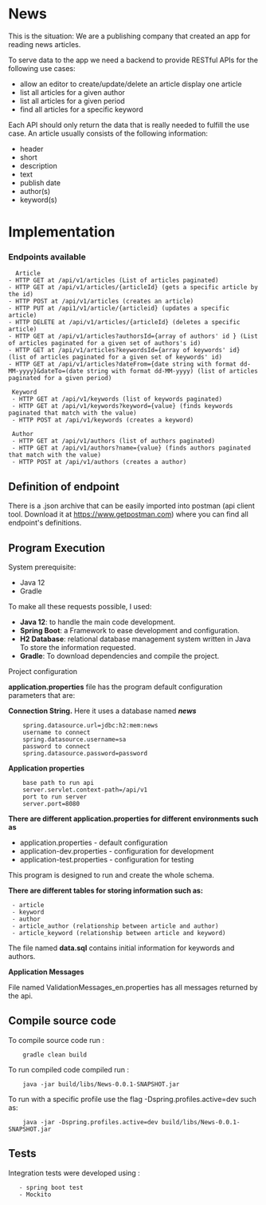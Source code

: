 # News

This is the situation: We are a publishing company that created an app for reading news articles. 

To serve data to the app we need a backend to provide RESTful APIs for the following use cases:

- allow an editor to create/update/delete an article display one article
- list all articles for a given author
- list all articles for a given period
- find all articles for a specific keyword

Each API should only return the data that is really needed to fulfill the use case. An article usually consists of the following information:
- header
- short 
- description 
- text
- publish date 
- author(s) 
- keyword(s)


# Implementation 

### Endpoints available

      Article
    - HTTP GET at /api/v1/articles (List of articles paginated)
    - HTTP GET at /api/v1/articles/{articleId} (gets a specific article by the id)
    - HTTP POST at /api/v1/articles (creates an article)
    - HTTP PUT at /api1/v1/article/{articleid} (updates a specific article)
    - HTTP DELETE at /api/v1/articles/{articleId} (deletes a specific article)
    - HTTP GET at /api/v1/articles?authorsId={array of authors' id } (List of articles paginated for a given set of authors's id)
    - HTTP GET at /api/v1/articles?keywordsId={array of keywords' id} (list of articles paginated for a given set of keywords' id)
    - HTTP GET at /api/v1/articles?dateFrom={date string with format dd-MM-yyyy}&dateTo=(date string with format dd-MM-yyyy) (list of articles paginated for a given period)
     
     Keyword
     - HTTP GET at /api/v1/keywords (list of keywords paginated)
     - HTTP GET at /api/v1/keywords?keyword={value} (finds keywords paginated that match with the value)
     - HTTP POST at /api/v1/keywords (creates a keyword)
     
     Author
     - HTTP GET at /api/v1/authors (list of authors paginated)
     - HTTP GET at /api/v1/authors?name={value} (finds authors paginated that match with the value)
     - HTTP POST at /api/v1/authors (creates a author)
    
   
Definition of endpoint
---
There is a .json archive that can be easily imported into postman (api client tool. Download it at https://www.getpostman.com) where you can find 
all endpoint's definitions.  


Program Execution
----
System prerequisite:
- Java 12
- Gradle

To make all these requests possible, I used:

- **Java 12**: to handle the main code development.
- **Spring Boot**: a Framework to ease development and configuration.
- **H2 Database**: relational database management system written in Java To store the information requested.
- **Gradle**: To download dependencies and compile the project.

Project configuration
  
**application.properties** file has the program default configuration parameters that are:

**Connection String.** Here it uses a database named _**news**_

        spring.datasource.url=jdbc:h2:mem:news
        username to connect
        spring.datasource.username=sa
        password to connect
        spring.datasource.password=password
        
**Application properties**

        base path to run api
        server.servlet.context-path=/api/v1
        port to run server
        server.port=8080
        
**There are different application.properties for different environments such as**
- application.properties - default configuration
- application-dev.properties - configuration for development
- application-test.properties - configuration for testing        

This program is designed to run and create the whole schema.

**There are different tables for storing information such as:**

     - article
     - keyword
     - author
     - article_author (relationship between article and author)
     - article_keyword (relationship between article and keyword)
     

The file named **data.sql** contains initial information for keywords and authors.

**Application Messages**

File named ValidationMessages_en.properties has all messages returned by the api.


Compile source code
----

To compile source code run :

        gradle clean build
        
To run compiled code compiled run :

        java -jar build/libs/News-0.0.1-SNAPSHOT.jar
        
To run with a specific profile use the flag -Dspring.profiles.active=dev such as: 
        
        java -jar -Dspring.profiles.active=dev build/libs/News-0.0.1-SNAPSHOT.jar        
        
Tests
---

Integration tests were developed using :
  
       - spring boot test
       - Mockito
            
          